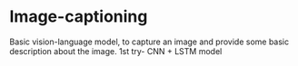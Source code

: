 # Image-captioning

Basic vision-language model, to capture an image and provide some basic description about the image.
1st try- CNN + LSTM model
